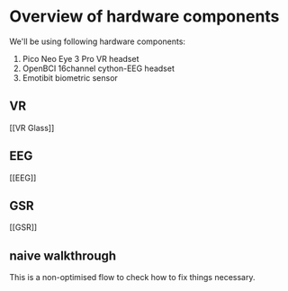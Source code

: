 # Overview of hardware components

We'll be using following hardware components:

1. Pico Neo Eye 3 Pro VR headset
2. OpenBCI 16channel cython-EEG headset
3. Emotibit biometric sensor

## VR
[[VR Glass]]
## EEG
[[EEG]]
## GSR
[[GSR]]


## naive walkthrough

This is a non-optimised flow to check how to fix things necessary.

